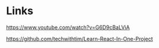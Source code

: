 # Links
https://www.youtube.com/watch?v=G6D9cBaLViA

https://github.com/techwithtim/Learn-React-In-One-Project